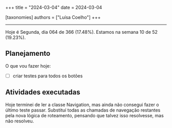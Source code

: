 +++
title = "2024-03-04"
date = 2024-03-04

[taxonomies]
authors = ["Luísa Coelho"]
+++

---

Hoje é Segunda, dia 064 de 366 (17.48%). Estamos na semana 10 de 52 (19.23%).

## Planejamento

O que vou fazer hoje:

- [ ] criar testes para todos os botões

## Atividades executadas

Hoje terminei de ler a classe Navigation, mas ainda não consegui fazer o último teste passar. Substituí todas as chamadas de navegação restantes pela nova lógica de roteamento, pensando que talvez isso resolvesse, mas não resolveu.
